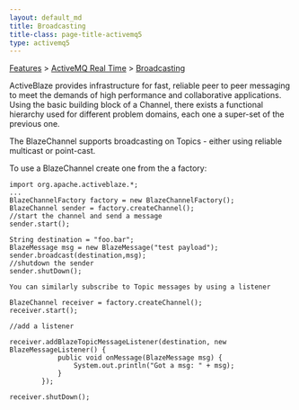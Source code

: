 ```yaml
---
layout: default_md
title: Broadcasting 
title-class: page-title-activemq5
type: activemq5
---
```


[Features](features) > [ActiveMQ Real Time](activemq-real-time) > [Broadcasting](broadcasting)


ActiveBlaze provides infrastructure for fast, reliable peer to peer messaging to meet the demands of high performance and collaborative applications.  
Using the basic building block of a Channel, there exists a functional hierarchy used for different problem domains, each one a super-set of the previous one.

The BlazeChannel supports broadcasting on Topics - either using reliable multicast or point-cast.

To use a BlazeChannel create one from the a factory:
```
import org.apache.activeblaze.*;
...
BlazeChannelFactory factory = new BlazeChannelFactory();
BlazeChannel sender = factory.createChannel();
//start the channel and send a message
sender.start();

String destination = "foo.bar";
BlazeMessage msg = new BlazeMessage("test payload");
sender.broadcast(destination,msg);
//shutdown the sender
sender.shutDown();

You can similarly subscribe to Topic messages by using a listener

BlazeChannel receiver = factory.createChannel();
receiver.start();

//add a listener

receiver.addBlazeTopicMessageListener(destination, new BlazeMessageListener() {
            public void onMessage(BlazeMessage msg) {
                System.out.println("Got a msg: " + msg);
            }
        });

receiver.shutDown();
```
